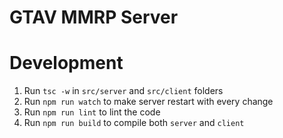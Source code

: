 # GTAV MMRP Server

# Development
1. Run `tsc -w` in `src/server` and `src/client` folders
2. Run `npm run watch` to make server restart with every change
3. Run `npm run lint` to lint the code
4. Run `npm run build` to compile both `server` and `client`